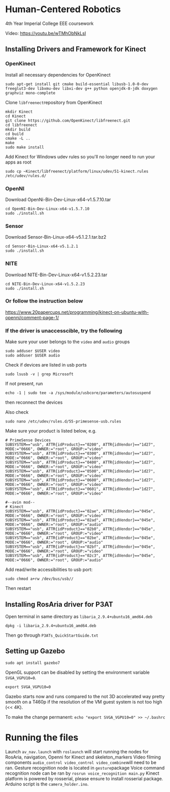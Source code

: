 # Human-Centered Robotics

4th Year Imperial College EEE coursework

Video: https://youtu.be/wTMhObNkLsI

## Installing Drivers and Framework for Kinect

### OpenKinect

Install all necessary dependencies for OpenKinect

```
sudo apt-get install git cmake build-essential libusb-1.0-0-dev freeglut3-dev libxmu-dev libxi-dev g++ python openjdk-8-jdk doxygen graphviz mono-complete
```

Clone ```libfreenect```repository from OpenKinect

```
mkdir Kinect
cd Kinect
git clone https://github.com/OpenKinect/libfreenect.git
cd libfreenect
mkdir build
cd build
cmake -L ..
make
sudo make install
```

Add Kinect for Windows udev rules so you'll no longer need to run your apps as root

```
sudo cp ~Kinect/libfreenect/platform/linux/udev/51-kinect.rules /etc/udev/rules.d/
```

### OpenNI

Download OpenNi-Bin-Dev-Linux-x64-v1.5.7.10.tar

```
cd OpenNI-Bin-Dev-Linux-x64-v1.5.7.10
sudo ./install.sh
```

### Sensor

Download Sensor-Bin-Linux-x64-v5.1.2.1.tar.bz2

```
cd Sensor-Bin-Linux-x64-v5.1.2.1
sudo ./install.sh
```

### NITE

Download NITE-Bin-Dev-Linux-x64-v1.5.2.23.tar

```
cd NITE-Bin-Dev-Linux-x64-v1.5.2.23
sudo ./install.sh
```

### Or follow the instruction below

https://www.20papercups.net/programming/kinect-on-ubuntu-with-openni/comment-page-1/

### If the driver is unaccesscible, try the following

Make sure your user belongs to the ```video``` and ```audio``` groups

```
sudo adduser $USER video
sudo adduser $USER audio
```

Check if devices are listed in usb ports

```sudo lsusb -v | grep Microsoft```

If not present, run 

```echo -1 | sudo tee -a /sys/module/usbcore/parameters/autosuspend```

then reconnect the devices

Also check 

```sudo nano /etc/udev/rules.d/55-primesense-usb.rules```

Make sure your product is listed below, e.g.

```
# PrimeSense Devices
SUBSYSTEM=="usb", ATTR{idProduct}=="0200", ATTR{idVendor}=="1d27", MODE:="0666", OWNER:="root", GROUP:="video"
SUBSYSTEM=="usb", ATTR{idProduct}=="0300", ATTR{idVendor}=="1d27", MODE:="0666", OWNER:="root", GROUP:="video"
SUBSYSTEM=="usb", ATTR{idProduct}=="0400", ATTR{idVendor}=="1d27", MODE:="0666", OWNER:="root", GROUP:="video"
SUBSYSTEM=="usb", ATTR{idProduct}=="0500", ATTR{idVendor}=="1d27", MODE:="0666", OWNER:="root", GROUP:="video"
SUBSYSTEM=="usb", ATTR{idProduct}=="0600", ATTR{idVendor}=="1d27", MODE:="0666", OWNER:="root", GROUP:="video"
SUBSYSTEM=="usb", ATTR{idProduct}=="0601", ATTR{idVendor}=="1d27", MODE:="0666", OWNER:="root", GROUP:="video"

#--avin mod--
# Kinect
SUBSYSTEM=="usb", ATTR{idProduct}=="02ae", ATTR{idVendor}=="045e", MODE:="0666", OWNER:="root", GROUP:="video"
SUBSYSTEM=="usb", ATTR{idProduct}=="02ad", ATTR{idVendor}=="045e", MODE:="0666", OWNER:="root", GROUP:="audio"
SUBSYSTEM=="usb", ATTR{idProduct}=="02b0", ATTR{idVendor}=="045e", MODE:="0666", OWNER:="root", GROUP:="video"
SUBSYSTEM=="usb", ATTR{idProduct}=="02be", ATTR{idVendor}=="045e", MODE:="0666", OWNER:="root", GROUP:="audio"
SUBSYSTEM=="usb", ATTR{idProduct}=="02bf", ATTR{idVendor}=="045e", MODE:="0666", OWNER:="root", GROUP:="video"
SUBSYSTEM=="usb", ATTR{idProduct}=="02c3", ATTR{idVendor}=="045e", MODE:="0666", OWNER:="root", GROUP:="audio"
```

Add read/write accessibilities to usb port:

```sudo chmod a+rw /dev/bus/usb//```

Then restart

## Installing RosAria driver for P3AT

Open terminal in same directory as ```libaria_2.9.4+ubuntu16_amd64.deb```

```dpkg -i libaria_2.9.4+ubuntu16_amd64.deb```

Then go through ```P3ATs_QuickStartGuide.txt```

## Setting up Gazebo

```sudo apt install gazebo7```

OpenGL support can be disabled by setting the environment variable ```SVGA_VGPU10=0```.

```export SVGA_VGPU10=0```

Gazebo starts now and runs compared to the not 3D accelerated way pretty smooth on a T460p if the resolution of the VM guest system is not too high (<< 4K).

To make the change permanent:
```echo "export SVGA_VGPU10=0" >> ~/.bashrc```

# Running the files
Launch ```av_nav.launch``` with ```roslaunch``` will start running the nodes for RosAria, navigation, Openni for Kinect and skeleton_markers
Video filming components ```audio_control video_control video_combine```will need to be ran. 
Gesture recognition node is located in ```gesture```package
Voice command recognition node can be ran by ```rosrun voice_recognition main.py```
Kinect platform is powered by rosserial, please ensure to install rosserial package. Arduino script is the ```camera_holder.ino```.
